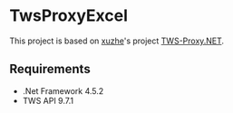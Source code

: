 # TwsProxyExcel

This project is based on [xuzhe](https://github.com/xuzhe35)'s project [TWS-Proxy.NET](https://github.com/xuzhe35/TWS-Proxy.NET).

## Requirements

- .Net Framework 4.5.2
- TWS API 9.7.1